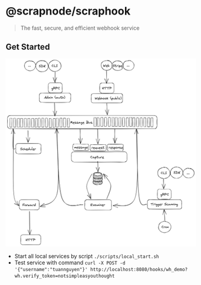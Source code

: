 # @scrapnode/scraphook

> The fast, secure, and efficient webhook service 

## Get Started

![Infrastructure](./docs/assets/architecture.png)

- Start all local services by script `./scripts/local_start.sh`
- Test service with command `curl -X POST -d '{"username":"tuannguyen"}' http://localhost:8080/hooks/wh_demo?wh.verify_token=notsimpleasyouthought`